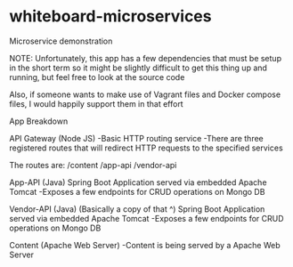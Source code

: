 # whiteboard-microservices
Microservice demonstration

NOTE: Unfortunately, this app has a few dependencies that must be setup in the short term 
so it might be slightly difficult to get this thing up and running, but feel free to look at the source code

Also, if someone wants to make use of Vagrant files and Docker compose files, I would happily support them in that effort


App Breakdown

API Gateway (Node JS)
-Basic HTTP routing service
-There are three registered routes that will redirect HTTP requests to the specified services

The routes are:
/content
/app-api
/vendor-api

App-API (Java)
Spring Boot Application served via embedded Apache Tomcat
-Exposes a few endpoints for CRUD operations on Mongo DB

Vendor-API (Java) (Basically a copy of that ^)
Spring Boot Application served via embedded Apache Tomcat
-Exposes a few endpoints for CRUD operations on Mongo DB

Content (Apache Web Server)
-Content is being served by a Apache Web Server
